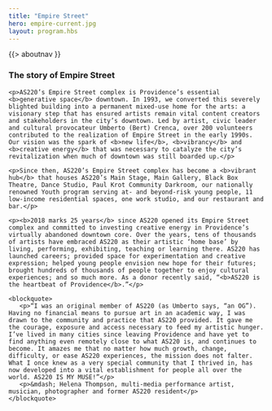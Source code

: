 ```yaml
---
title: "Empire Street"
hero: empire-current.jpg
layout: program.hbs
---
```


{{> aboutnav }}

<div class="flow">
  <div>
    <h3>The story of Empire Street</h3>

    <p>AS220’s Empire Street complex is Providence’s essential <b>generative space</b> downtown. In 1993, we converted this severely blighted building into a permanent mixed-use home for the arts: a visionary step that has ensured artists remain vital content creators and stakeholders in the city’s downtown. Led by artist, civic leader and cultural provocateur Umberto (Bert) Crenca, over 200 volunteers contributed to the realization of Empire Street in the early 1990s. Our vision was the spark of <b>new life</b>, <b>vibrancy</b> and <b>creative energy</b> that was necessary to catalyze the city’s revitalization when much of downtown was still boarded up.</p>

    <p>Since then, AS220’s Empire Street complex has become a <b>vibrant hub</b> that houses AS220’s Main Stage, Main Gallery, Black Box Theatre, Dance Studio, Paul Krot Community Darkroom, our nationally renowned Youth program serving at- and beyond-risk young people, 11 low-income residential spaces, one work studio, and our restaurant and bar.</p>

    <p><b>2018 marks 25 years</b> since AS220 opened its Empire Street complex and committed to investing creative energy in Providence’s virtually abandoned downtown core. Over the years, tens of thousands of artists have embraced AS220 as their artistic ‘home base’ by living, performing, exhibiting, teaching or learning there. AS220 has launched careers; provided space for experimentation and creative expression; helped young people envision new hope for their futures; brought hundreds of thousands of people together to enjoy cultural experiences; and so much more. As a donor recently said, “<b>AS220 is the heartbeat of Providence</b>.”</p>

    <blockquote>
       <p>“I was an original member of AS220 (as Umberto says, “an OG”). Having no financial means to pursue art in an academic way, I was drawn to the community and practice that AS220 provided. It gave me the courage, exposure and access necessary to feed my artistic hunger. I’ve lived in many cities since leaving Providence and have yet to find anything even remotely close to what AS220 is, and continues to become. It amazes me that no matter how much growth, change, difficulty, or ease AS220 experiences, the mission does not falter. What I once knew as a very special community that I thrived in, has now developed into a vital establishment for people all over the world. AS220 IS MY MUSE!”</p>
       <p>&mdash; Helena Thompson, multi-media performance artist, musician, photographer and former AS220 resident</p>
    </blockquote>
  </div>
</div>

